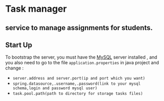 # Task manager
## service to manage assignments for students. 
## Start Up
To bootstrap the server, you must have the [MySQL](https://dev.mysql.com/doc/mysql-installation-excerpt/5.7/en/) server installed , and you also need to go to the file `application.properties` in java project and change :
- `server.address and server.port(ip and port which you want)`
- `spring.datasource,.username,.password(link to your mysql schema,login and password mysql user)`
- `task.pool.path(path to directory for storage tasks files)`
